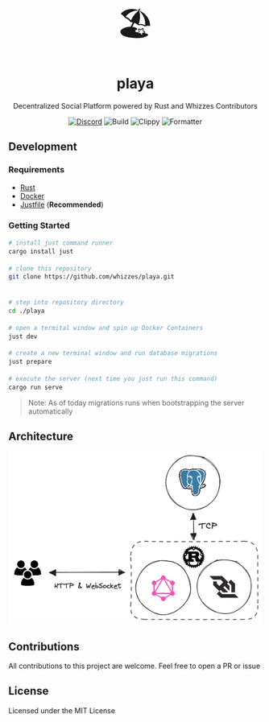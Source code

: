 <div align="center">
  <span style="font-size: 64px;">🏖️</span>
  <h1 align="center">playa</h1>
  <p align="center">
    Decentralized Social Platform powered by Rust and Whizzes Contributors
  </p>
</div>

<div align="center">

  [![Discord](https://img.shields.io/discord/1011702194925490186?color=blue&label=discord&logo=discord)](https://discord.gg/yde6mcgs2C)
  ![Build](https://github.com/whizzes/playa/workflows/build/badge.svg)
  ![Clippy](https://github.com/whizzes/playa/workflows/clippy/badge.svg)
  ![Formatter](https://github.com/whizzes/playa/workflows/fmt/badge.svg)

</div>

## Development

### Requirements

- [Rust](https://rustup.rs)
- [Docker](https://www.docker.com)
- [Justfile](https://github.com/casey/just) (**Recommended**)

### Getting Started

```bash
# install just command runner
cargo install just

# clone this repository
git clone https://github.com/whizzes/playa.git


# step into repository directory
cd ./playa

# open a termital window and spin up Docker Containers
just dev

# create a new terminal window and run database migrations
just prepare

# execute the server (next time you just run this command)
cargo run serve
```

> Note: As of today migrations runs when bootstrapping the server automatically

## Architecture

<div align="center">
  <img src="./docs/diagram.png">
</div>

## Contributions

All contributions to this project are welcome. Feel free to open a PR or issue

## License

Licensed under the MIT License
